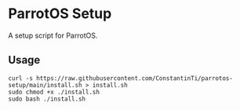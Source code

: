 # ParrotOS Setup
A setup script for ParrotOS.

## Usage
```shell
curl -s https://raw.githubusercontent.com/ConstantinTi/parrotos-setup/main/install.sh > install.sh
sudo chmod +x ./install.sh
sudo bash ./install.sh
```
